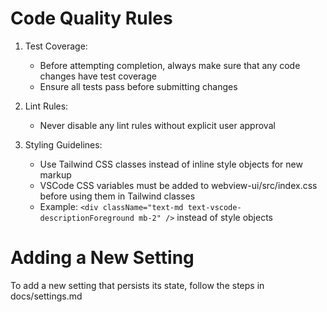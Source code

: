 # Code Quality Rules

1. Test Coverage:

    - Before attempting completion, always make sure that any code changes have test coverage
    - Ensure all tests pass before submitting changes

2. Lint Rules:

    - Never disable any lint rules without explicit user approval

3. Styling Guidelines:
    - Use Tailwind CSS classes instead of inline style objects for new markup
    - VSCode CSS variables must be added to webview-ui/src/index.css before using them in Tailwind classes
    - Example: `<div className="text-md text-vscode-descriptionForeground mb-2" />` instead of style objects

# Adding a New Setting

To add a new setting that persists its state, follow the steps in docs/settings.md
